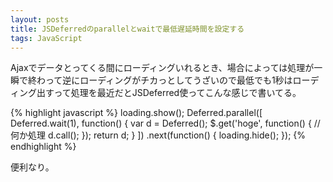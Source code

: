 ```yaml
---
layout: posts
title: JSDeferredのparallelとwaitで最低遅延時間を設定する
tags: JavaScript
---
```


Ajaxでデータとってくる間にローディングいれるとき、場合によっては処理が一瞬で終わって逆にローディングがチカっとしてうざいので最低でも1秒はローディング出すって処理を最近だとJSDeferred使ってこんな感じで書いてる。

{% highlight javascript %}
loading.show();
Deferred.parallel([
    Deferred.wait(1),
    function() {
        var d = Deferred();
        $.get('hoge', function() {
            // 何か処理
            d.call();
        });
        return d;
    }
])
.next(function() {
    loading.hide();
});
{% endhighlight %}

便利なり。
